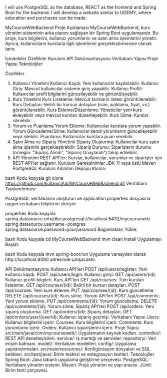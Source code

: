 I will use PostgreSQL as the database, REACT as the frontend and Spring Boot for the backend. I will develop a website similar to UDEMY, where education and purchases can be made.

MyCourseWebBackend
Proje Açıklaması
MyCourseWebBackend, kurs yönetim sisteminin arka planını sağlayan bir Spring Boot uygulamasıdır. Bu proje, kurs bilgilerini, kullanıcı yorumlarını ve satın alma işlemlerini yönetir. Ayrıca, kullanıcıların kurslarla ilgili işlemlerini gerçekleştirmesine olanak tanır.

İçindekiler
Özellikler
Kurulum
API Dokümantasyonu
Veritabanı Yapısı
Proje Yapısı
Teknolojiler

Özellikler
1. Kullanıcı Yönetimi
Kullanıcı Kaydı: Yeni kullanıcılar kaydolabilir.
Kullanıcı Giriş: Mevcut kullanıcılar sisteme giriş yapabilir.
Kullanıcı Profili: Kullanıcılar profil bilgilerini güncelleyebilir ve görüntüleyebilir.
2. Kurs Yönetimi
Kurs Listeleme: Mevcut kursların listesi görüntülenebilir.
Kurs Detayları: Belirli bir kursun detayları (isim, açıklama, fiyat, vs.) görüntülenebilir.
Kurs Ekleme/Düzenleme: Yöneticiler yeni kurs ekleyebilir veya mevcut kursları düzenleyebilir.
Kurs Silme: Kurslar silinebilir.
3. Yorum ve Puanlama
Yorum Ekleme: Kullanıcılar kurslara yorum yapabilir.
Yorum Güncelleme/Silme: Kullanıcılar kendi yorumlarını güncelleyebilir veya silebilir.
Puanlama: Kullanıcılar kurslara puan verebilir.
4. Satın Alma ve Sipariş Yönetimi
Sipariş Oluşturma: Kullanıcılar kurs satın alma işlemini gerçekleştirebilir.
Sipariş Durumu: Siparişlerin durumu (örneğin: "Sipariş Alındı", "Sipariş Onaylandı") takip edilebilir.
5. API Yönetimi
REST API'ler: Kurslar, kullanıcılar, yorumlar ve siparişler için REST API'ler sağlanır.
Kurulum
Gereksinimler
JDK 11 veya üstü
Maven
PostgreSQL
Kurulum Adımları
Depoyu Klonla:

bash
Kodu kopyala
git clone https://github.com/kullaniciAdi/MyCourseWebBackend.git
Veritabanı Yapılandırması:

PostgreSQL veritabanını oluşturun ve application.properties dosyasına uygun veritabanı bilgilerini ekleyin:

properties
Kodu kopyala
spring.datasource.url=jdbc:postgresql://localhost:5432/mycourseweb
spring.datasource.username=postgres
spring.datasource.password=yourpassword
Bağımlılıkları Yükle:

bash
Kodu kopyala
cd MyCourseWebBackend
mvn clean install
Uygulamayı Başlat:

bash
Kodu kopyala
mvn spring-boot:run
Uygulama varsayılan olarak http://localhost:8080 adresinde çalışacaktır.

API Dokümantasyonu
Kullanıcı API'leri
POST /api/users/register: Yeni kullanıcı kaydı.
POST /api/users/login: Kullanıcı girişi.
GET /api/users/{id}: Kullanıcı profili bilgileri.
Kurs API'leri
GET /api/courses: Tüm kursları listeleme.
GET /api/courses/{id}: Belirli bir kursun detayları.
POST /api/courses: Yeni kurs ekleme.
PUT /api/courses/{id}: Kurs güncelleme.
DELETE /api/courses/{id}: Kurs silme.
Yorum API'leri
POST /api/comments: Yeni yorum ekleme.
PUT /api/comments/{id}: Yorum güncelleme.
DELETE /api/comments/{id}: Yorum silme.
Sipariş API'leri
POST /api/orders: Yeni sipariş oluşturma.
GET /api/orders/{id}: Sipariş detayları.
GET /api/orders/user/{userId}: Kullanıcı sipariş geçmişi.
Veritabanı Yapısı
Users: Kullanıcı bilgilerini içerir.
Courses: Kurs bilgilerini içerir.
Comments: Kurs yorumlarını içerir.
Orders: Kullanıcı siparişlerini içerir.
Proje Yapısı
src/main/java/com/mycourseweb/: Uygulamanın kaynak kodları.
controller/: REST API denetleyicileri.
service/: İş mantığı ve servisler.
repository/: Veri erişim katmanı.
model/: Veritabanı modelleri.
config/: Uygulama yapılandırmaları.
src/main/resources/: Konfigürasyon dosyaları ve SQL betikleri.
src/test/java/: Birim testleri ve entegrasyon testleri.
Teknolojiler
Spring Boot: Java tabanlı uygulama geliştirme çerçevesi.
PostgreSQL: Veritabanı yönetim sistemi.
Maven: Proje yönetim ve yapı aracısı.
JUnit: Birim testi çerçevesi.

